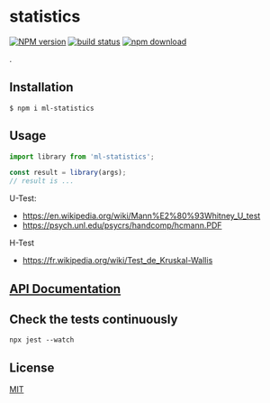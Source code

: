 # statistics

[![NPM version][npm-image]][npm-url]
[![build status][ci-image]][ci-url]
[![npm download][download-image]][download-url]

.

## Installation

`$ npm i ml-statistics`

## Usage

```js
import library from 'ml-statistics';

const result = library(args);
// result is ...
```
U-Test:
- https://en.wikipedia.org/wiki/Mann%E2%80%93Whitney_U_test
- https://psych.unl.edu/psycrs/handcomp/hcmann.PDF

H-Test
- https://fr.wikipedia.org/wiki/Test_de_Kruskal-Wallis


## [API Documentation](https://cheminfo.github.io/statistics/)

## Check the tests continuously

`npx jest --watch`

## License

[MIT](./LICENSE)

[npm-image]: https://img.shields.io/npm/v/statistics.svg
[npm-url]: https://www.npmjs.com/package/statistics
[ci-image]: https://github.com/cheminfo/statistics/workflows/Node.js%20CI/badge.svg?branch=master
[ci-url]: https://github.com/cheminfo/statistics/actions?query=workflow%3A%22Node.js+CI%22
[download-image]: https://img.shields.io/npm/dm/statistics.svg
[download-url]: https://www.npmjs.com/package/statistics
